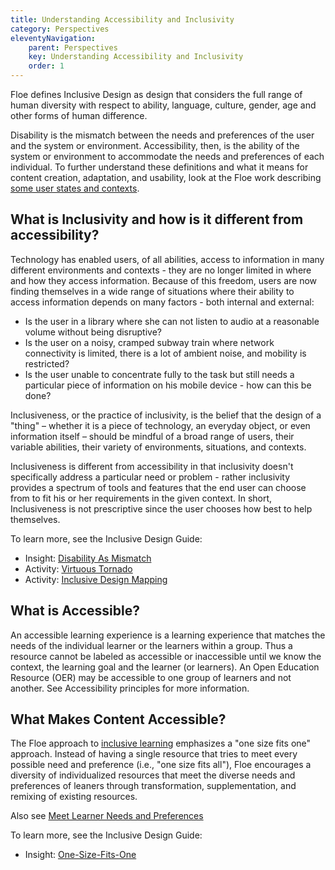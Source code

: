 ```yaml
---
title: Understanding Accessibility and Inclusivity
category: Perspectives
eleventyNavigation:
    parent: Perspectives
    key: Understanding Accessibility and Inclusivity
    order: 1
---
```

Floe defines Inclusive Design as design that considers the full range of human diversity with respect to ability, language, culture, gender, age and other forms of human difference.

Disability is the mismatch between the needs and preferences of the user and the system or environment. Accessibility, then, is the ability of the system or environment to accommodate the needs and preferences of each individual. To further understand these definitions and what it means for content creation, adaptation, and usability, look at the Floe work describing [some user states and contexts](https://wiki.fluidproject.org/x/9YcNAQ).

## What is Inclusivity and how is it different from accessibility?

Technology has enabled users, of all abilities, access to information in many different environments and contexts - they are no longer limited in where and how they access information. Because of this freedom, users are now finding themselves in a wide range of situations where their ability to access information depends on many factors - both internal and external:

* Is the user in a library where she can not listen to audio at a reasonable volume without being disruptive?
* Is the user on a noisy, cramped subway train where network connectivity is limited, there is a lot of ambient noise, and mobility is restricted?
* Is the user unable to concentrate fully to the task but still needs a particular piece of information on his mobile device - how can this be done?

Inclusiveness, or the practice of inclusivity, is the belief that the design of a "thing" – whether it is a piece of technology, an everyday object, or even information itself – should be mindful of a broad range of users, their variable abilities, their variety of environments, situations, and contexts.

Inclusiveness is different from accessibility in that inclusivity doesn't specifically address a particular need or problem - rather inclusivity provides a spectrum of tools and features that the end user can choose from to fit his or her requirements in the given context. In short, Inclusiveness is not prescriptive since the user chooses how best to help themselves.

To learn more, see the Inclusive Design Guide:

* Insight: [Disability As Mismatch](https://guide.inclusivedesign.ca/insights/DisabilityAsMismatch.html)
* Activity: [Virtuous Tornado](https://guide.inclusivedesign.ca/activities/VirtuousTornado.html)
* Activity: [Inclusive Design Mapping](https://guide.inclusivedesign.ca/activities/InclusiveDesignMapping.html)

## What is Accessible?

An accessible learning experience is a learning experience that matches the needs of the individual learner or the learners within a group. Thus a resource cannot be labeled as accessible or inaccessible until we know the context, the learning goal and the learner (or learners). An Open Education Resource (OER) may be accessible to one group of learners and not another. See Accessibility principles for more information.

## What Makes Content Accessible?

The Floe approach to [inclusive learning](/InclusiveLearning.html) emphasizes a "one size fits one" approach. Instead of having a single resource that tries to meet every possible need and preference (i.e., "one size fits all"), Floe encourages a diversity of individualized resources that meet the diverse needs and preferences of leaners through transformation, supplementation, and remixing of existing resources.

Also see [Meet Learner Needs and Preferences](/MeetLearnerNeedsAndPreferences.html)

To learn more, see the Inclusive Design Guide:

* Insight: [One-Size-Fits-One](https://guide.inclusivedesign.ca/insights/OneSizeFitsOne.html)
